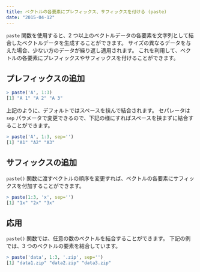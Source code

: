 ```yaml
---
title: ベクトルの各要素にプレフィックス、サフィックスを付ける (paste)
date: "2015-04-12"
---
```


`paste` 関数を使用すると、2 つ以上のベクトルデータの各要素を文字列として結合したベクトルデータを生成することができます。
サイズの異なるデータを与えた場合、少ない方のデータが繰り返し適用されます。
これを利用して、ベクトルの各要素にプレフィックスやサフィックスを付けることができます。

プレフィックスの追加
----

```r
> paste('A', 1:3)
[1] "A 1" "A 2" "A 3"
```

上記のように、デフォルトではスペースを挟んで結合されます。
セパレータは `sep` パラメータで変更できるので、下記の様にすればスペースを挟まずに結合することができます。

```r
> paste('A', 1:3, sep='')
[1] "A1" "A2" "A3"
```


サフィックスの追加
----

`paste()` 関数に渡すベクトルの順序を変更すれば、ベクトルの各要素にサフィックスを付加することができます。

```r
> paste(1:3, 'x', sep='')
[1] "1x" "2x" "3x"
```


応用
----

`paste()` 関数では、任意の数のベクトルを結合することができます。
下記の例では、3 つのベクトルの要素を結合しています。

```r
> paste('data', 1:3, '.zip', sep='')
[1] "data1.zip" "data2.zip" "data3.zip"
```

